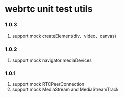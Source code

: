 # webrtc unit test utils

### 1.0.3
  1. support mock createElement(div、video、canvas)

### 1.0.2
  1. support mock navigator.mediaDevices

### 1.0.1
  1. support mock RTCPeerConnection
  2. support mock MediaStream and MediaStreamTrack